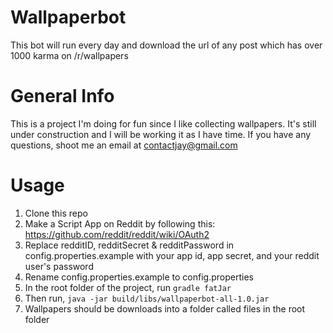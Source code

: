 # Wallpaperbot

This bot will run every day and download the url of any post which has over 1000 karma on /r/wallpapers

# General Info

This is a project I'm doing for fun since I like collecting wallpapers. It's still under construction and I will be working it as I have time. If you have any questions, shoot me an email at contactjay@gmail.com

# Usage

1) Clone this repo
2) Make a Script App on Reddit by following this: https://github.com/reddit/reddit/wiki/OAuth2
3) Replace redditID, redditSecret & redditPassword in config.properties.example with your app id, app secret, and your reddit user's password
4) Rename config.properties.example to config.properties
5) In the root folder of the project, run `gradle fatJar`
6) Then run, `java -jar build/libs/wallpaperbot-all-1.0.jar`
7) Wallpapers should be downloads into a folder called files in the root folder
